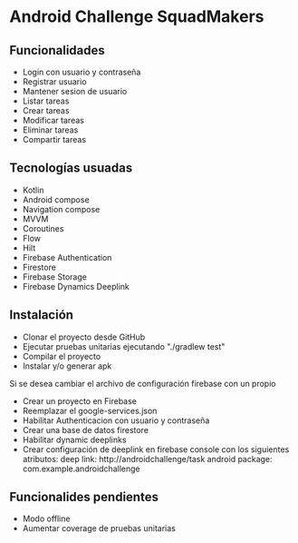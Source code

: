 # Android Challenge SquadMakers


## Funcionalidades

- Login con usuario y contraseña
- Registrar usuario
- Mantener sesion de usuario
- Listar tareas 
- Crear tareas 
- Modificar tareas
- Eliminar tareas
- Compartir tareas

## Tecnologías usuadas

- Kotlin
- Android compose 
- Navigation compose
- MVVM
- Coroutines
- Flow
- Hilt
- Firebase Authentication
- Firestore
- Firebase Storage
- Firebase Dynamics Deeplink

## Instalación


- Clonar el proyecto desde GitHub
- Ejecutar pruebas unitarias ejecutando "./gradlew test"
- Compilar el proyecto
- Instalar y/o generar apk

Si se desea cambiar el archivo de configuración firebase con un propio

- Crear un proyecto en Firebase
- Reemplazar el google-services.json
- Habilitar Authenticacion con usuario y contraseña
- Crear una base de datos firestore
- Habilitar dynamic deeplinks
- Crear configuración de deeplink en firebase console con los siguientes atributos:
    deep link: http://androidchallenge/task
    android package: com.example.androidchallenge
  

## Funcionalides pendientes

- Modo offline
- Aumentar coverage de pruebas unitarias
